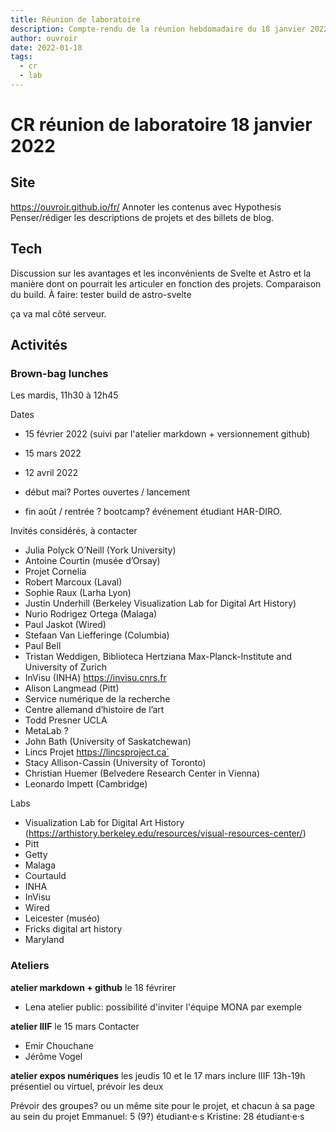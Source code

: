```yaml
---
title: Réunion de laboratoire 
description: Compte-rendu de la réunion hebdomadaire du 18 janvier 2022
author: ouvroir
date: 2022-01-18
tags: 
  - cr
  - lab
---
```



# CR réunion de laboratoire 18 janvier 2022

## Site
https://ouvroir.github.io/fr/
Annoter les contenus avec Hypothesis
Penser/rédiger les descriptions de projets et des billets de blog. 

## Tech
Discussion sur les avantages et les inconvénients de Svelte et Astro et la manière dont on pourrait les articuler en fonction des projets.
Comparaison du build.
À faire: tester build de astro-svelte


ça va mal côté serveur.

## Activités

### Brown-bag lunches
Les mardis, 11h30 à 12h45

Dates 
- 15 février 2022 (suivi par l'atelier markdown + versionnement github)
- 15 mars 2022
- 12 avril 2022
- début mai? Portes ouvertes / lancement

- fin août / rentrée ? bootcamp? événement étudiant HAR-DIRO. 

Invités considérés, à contacter
- Julia Polyck O’Neill (York University)
- Antoine Courtin (musée d’Orsay)
- Projet Cornelia
- Robert Marcoux (Laval)
- Sophie Raux (Larha Lyon)
- Justin Underhill (Berkeley Visualization Lab for Digital Art History)
- Nurio Rodrigez Ortega (Malaga)
- Paul Jaskot (Wired)
- Stefaan Van Liefferinge (Columbia)
- Paul Bell
- Tristan Weddigen, Biblioteca Hertziana Max-Planck-Institute and University of Zurich
- InVisu (INHA) https://invisu.cnrs.fr
- Alison Langmead (Pitt)
- Service numérique de la recherche
- Centre allemand d’histoire de l’art
- Todd Presner UCLA
- MetaLab ?
- John Bath (University of Saskatchewan)
- Lincs Projet https://lincsproject.ca`
- Stacy Allison-Cassin (University of Toronto)
- Christian Huemer (Belvedere Research Center in Vienna)
- Leonardo Impett (Cambridge)

Labs
- Visualization Lab for Digital Art History (https://arthistory.berkeley.edu/resources/visual-resources-center/)
- Pitt
- Getty
- Malaga
- Courtauld
- INHA
- InVisu
- Wired
- Leicester (muséo)
- Fricks digital art history
- Maryland

### Ateliers

**atelier markdown + github** le 18 févrirer
- Lena 
atelier public: possibilité d'inviter l'équipe MONA par exemple


**atelier IIIF** le 15 mars
Contacter
- Emir Chouchane
- Jérôme Vogel


**atelier expos numériques** les jeudis 10 et le 17 mars
inclure IIIF
13h-19h
présentiel ou virtuel, prévoir les deux

Prévoir des groupes? ou un même site pour le projet, et chacun à sa page au sein du projet
Emmanuel: 5 (9?) étudiant·e·s
Kristine: 28 étudiant·e·s